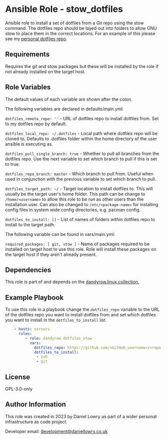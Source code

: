 Ansible Role - stow_dotfiles
=========

Ansible role to install a set of dotfiles from a Git repo using the stow command. The dotfiles repo should be layed out into folders to allow GNU stow to place them in the correct locations. For an example of this please see my [personal dotfiles repo](https://github.com/dandyrow/dotfiles).

Requirements
------------

Requires the git and stow packages but these will be installed by the role if not already installed on the target host.

Role Variables
--------------

The default values of each variable are shown after the colon.

The following variables are declared in defaults/main.yml:

`dotfiles_remote_repo: ''` - URL of dotfiles repo to install dotfiles from. Set to my dotfiles repo by default.

`dotfiles_local_repo: ~/.dotfiles` - Local path where dotfiles repo will be cloned to. Defaults to .dotfiles folder within the home directory of the user ansible is executing as.

`dotfiles_pull_single_branch: true` - Whether to pull all branches from the dotfiles repo. Use the next variable to set which branch to pull if this is set to true.

`dotfiles_repo_branch: master` - Which branch to pull from. Useful when used in conjunction with the previous variable to set which branch to pull.

`dotfiles_target_path: ~/` - Target location to install dotfiles to. This will usually be the target user's home folder. This path can be change to `/home/<username>` to allow this role to be run as other users than the installation user. Can also be changed to `/etc/<package-name>` for installing config files in system wide config directories, e.g. pacman config.

`dotfiles_to_install: []` - List of names of folders within dotfiles repo to install to the target path.

The following variable can be found in vars/main.yml:

`required_packages: [ git, stow ]` - Name of packages required to be installed on target host to use this role. Role will install these packages on the target host if they aren't already present.

Dependencies
------------

This role is part of and depends on the [dandyrow.linux collection.](https://github.com/dandyrow/dandyrow.linux)

Example Playbook
----------------

To use this role in a playbook change the `dotfiles_repo` variable to the URL of the dotfiles repo you want to install dotfiles from and set which dotfiles you want to install in the `dotfiles_to_install` list.
```yaml
    - hosts: servers
      roles:
         - role: dandyrow.dotfiles_stow
           vars:
             dotfiles_repo: https://github.com/<GitHub_username>/<repo_name>.git
             dotfiles_to_install:
              - zsh
              - git
```
License
-------

GPL-3.0-only

Author Information
------------------

This role was created in 2023 by Daniel Lowry as part of a wider personal infrastructure as code project.

Developer email: [development@daniellowry.co.uk](mailto:development@daniellowry.co.uk)
